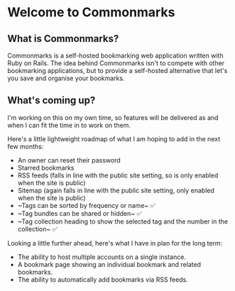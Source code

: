 # Welcome to Commonmarks

## What is Commonmarks?

Commonmarks is a self-hosted bookmarking web application written with Ruby on Rails. The idea behind Commonmarks isn't to compete with other bookmarking applications, but to provide a self-hosted alternative that let's you save and organise your bookmarks.

## What's coming up?

I'm working on this on my own time, so features will be delivered as and when I can fit the time in to work on them.

Here's a little lightweight roadmap of what I am hoping to add in the next few months:

- An owner can reset their password
- Starred bookmarks
- RSS feeds (falls in line with the public site setting, so is only enabled when the site is public)
- Sitemap (again falls in line with the public site setting, only enabled when the site is public)
- ~Tags can be sorted by frequency or name~ ✅
- ~Tag bundles can be shared or hidden~ ✅
- ~Tag collection heading to show the selected tag and the number in the collection~ ✅

Looking a little further ahead, here's what I have in plan for the long term:

- The ability to host multiple accounts on a single instance.
- A bookmark page showing an individual bookmark and related bookmarks.
- The ability to automatically add bookmarks via RSS feeds.